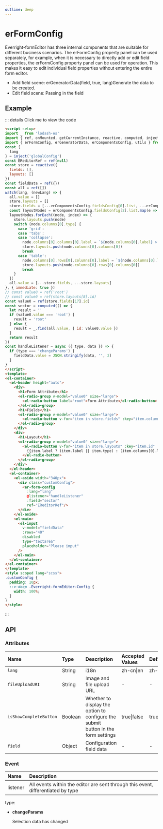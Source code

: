 ```yaml
---
outline: deep
---
```

# erFormConfig

Everright-formEditor has three internal components that are suitable for different business scenarios. The erFormConfig property panel can be used separately, for example, when it is necessary to directly add or edit field properties, the erFormConfig property panel can be used for operation. This makes it easy to edit individual field properties without entering the entire form editor.

- Add field scene:
  erGeneratorData(field, true, lang)Generate the data to be created.
- Edit field scene:
  Passing in the field

## **Example**

::: details Click me to view the code
  ```html
  <script setup>
  import _ from 'lodash-es'
  import { ref, onMounted, getCurrentInstance, reactive, computed, inject, watch } from 'vue'
  import { erFormConfig, erGeneratorData, erComponentsConfig, utils } from 'everright-formeditor'
  const {
    lang
  } = inject('globalConfig')
  const EReditorRef = ref(null)
  const store = reactive({
    fields: [],
    layouts: []
  })
  const fieldData = ref({})
  const all = ref([])
  watch(lang, (newLang) => {
    all.value = []
    store.layouts = []
    store.fields = [...erComponentsConfig.fieldsConfig[0].list, ...erComponentsConfig.fieldsConfig[1].list].map(e => erGeneratorData(e, true, newLang))
    const layoutNodes = erComponentsConfig.fieldsConfig[2].list.map(e => erGeneratorData(e, true, newLang))
    layoutNodes.forEach((node, index) => {
      store.layouts.push(node)
      switch (node.columns[0].type) {
        case 'grid':
        case 'tabs':
        case 'collapse':
          node.columns[0].columns[0].label = `${node.columns[0].label} > ${node.columns[0].columns[0].type}`
          store.layouts.push(node.columns[0].columns[0])
          break
        case 'table':
          node.columns[0].rows[0].columns[0].label = `${node.columns[0].label} > ${node.columns[0].rows[0].columns[0].type}`
          store.layouts.push(node.columns[0].rows[0].columns[0])
          break
      }
    })
    all.value = [...store.fields, ...store.layouts]
  }, { immediate: true })
  // const value0 = ref('root')
  // const value0 = ref(store.layouts[8].id)
  const value0 = ref(store.fields[17].id)
  const sector = computed(() => {
    let result = ''
    if (value0.value === 'root') {
      result = 'root'
    } else {
      result = _.find(all.value, { id: value0.value })
    }
    return result
  })
  const handleListener = async ({ type, data }) => {
    if (type === 'changeParams') {
      fieldData.value = JSON.stringify(data, '', 2)
    }
  }
</script>
<template>
  <el-container>
    <el-header height="auto">
      <div>
        <h1>Form Attribute</h1>
        <el-radio-group v-model="value0" size="large">
          <el-radio-button label="root">Form Attribute</el-radio-button>
        </el-radio-group>
        <h1>Fields</h1>
        <el-radio-group v-model="value0" size="large">
          <el-radio-button v-for="item in store.fields" :key="item.columns[0].id" :label="item.id">{{item.columns[0].label}}</el-radio-button>
        </el-radio-group>
      </div>
      <div>
        <h1>Layout</h1>
        <el-radio-group v-model="value0" size="large">
          <el-radio-button v-for="item in store.layouts" :key="item.id" :label="item.id">
            {{item.label ? (item.label || item.type) : (item.columns[0].label || item.columns[0].type)}}
          </el-radio-button>
        </el-radio-group>
      </div>
    </el-header>
    <el-container>
      <el-aside width="340px">
        <div class="customConfig">
          <er-form-config
            :lang="lang"
            @listener="handleListener"
            :field="sector"
            ref="EReditorRef"/>
        </div>
      </el-aside>
      <el-main>
        <el-input
          v-model="fieldData"
          :rows="40"
          disabled
          type="textarea"
          placeholder="Please input"
        />
      </el-main>
    </el-container>
  </el-container>
</template>
<style scoped lang="scss">
  .customConfig {
    padding: 10px;
    ::v-deep .Everright-formEditor-Config {
      width: 100%;
    }
  }
</style>

  ```
:::

## **API**

### **Attributes**
| Name        |      Type      |  Description | Accepted Values |  Default |  Required |
| :---- | :-- | :---- | :---- | :--------- | :--------- |
| `lang` | String  | i18n | zh-cn\|en | zh-cn | - |
| `fileUploadURI` | String  | Image and file upload URL | - | - | - |
| `isShowCompleteButton` | Boolean  | Whether to display the option to configure the submit button in the form settings | true\|false  | true | - |
| `field` | Object  | Configuration field data | -  | - | true |

### **Event**
| Name  |      Description      |
| :---- | :-- |
| listener | All events within the editor are sent through this event, differentiated by type |

type:
- **changeParams**

  Selection data has changed
